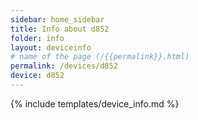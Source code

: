 ```yaml
---
sidebar: home_sidebar
title: Info about d852
folder: info
layout: deviceinfo
# name of the page (/{{permalink}}.html)
permalink: /devices/d852
device: d852
---
```

{% include templates/device_info.md %}
